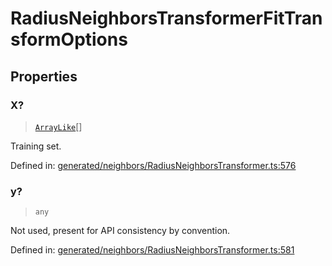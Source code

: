 # RadiusNeighborsTransformerFitTransformOptions

## Properties

### X?

> [`ArrayLike`](../types/ArrayLike.md)[]

Training set.

Defined in:  [generated/neighbors/RadiusNeighborsTransformer.ts:576](https://github.com/transitive-bullshit/scikit-learn-ts/blob/b59c1ff/packages/sklearn/src/generated/neighbors/RadiusNeighborsTransformer.ts#L576)

### y?

> `any`

Not used, present for API consistency by convention.

Defined in:  [generated/neighbors/RadiusNeighborsTransformer.ts:581](https://github.com/transitive-bullshit/scikit-learn-ts/blob/b59c1ff/packages/sklearn/src/generated/neighbors/RadiusNeighborsTransformer.ts#L581)
